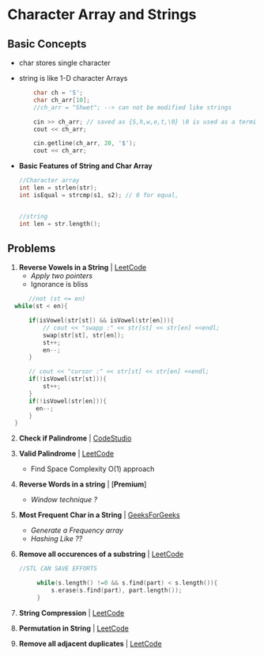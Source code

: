# Character Array and Strings

## Basic Concepts
- char stores single character
- string is like 1-D character Arrays 

    ```C++
        char ch = 'S';
        char ch_arr[10];
        //ch_arr = "Shwet"; --> can not be modified like strings

        cin >> ch_arr; // saved as {S,h,w,e,t,\0} \0 is used as a terminator
        cout << ch_arr;  

        cin.getline(ch_arr, 20, '$');
        cout << ch_arr;  
    ```
- **Basic Features of String and Char Array**
  
    ```C++
    //Character array
    int len = strlen(str);
    int isEqual = strcmp(s1, s2); // 0 for equal, 


    //string
    int len = str.length();

    ```
## Problems

1. **Reverse Vowels in a String** | [LeetCode](https://leetcode.com/problems/reverse-vowels-of-a-string/)
   - *Apply two pointers*
   - Ignorance is bliss
  
  ```C++
        //not (st <= en)
    while(st < en){

        if(isVowel(str[st]) && isVowel(str[en])){
            // cout << "swapp :" << str[st] << str[en] <<endl;
            swap(str[st], str[en]);
            st++;
            en--;
        } 

        // cout << "cursor :" << str[st] << str[en] <<endl;
        if(!isVowel(str[st])){
            st++;
        } 
        if(!isVowel(str[en])){
          en--;  
        } 
    }
  ```
2. **Check if Palindrome** |  [CodeStudio](https://www.codingninjas.com/studio/problems/check-if-the-string-is-a-palindrome_1062633)
3. **Valid Palindrome** | [LeetCode](https://leetcode.com/problems/valid-palindrome/)
   - Find Space Complexity O(1) approach
4. **Reverse Words in a string** | [**Premium**]
   - *Window technique ?*
5. **Most Frequent Char in a String** | [GeeksForGeeks](https://practice.geeksforgeeks.org/problems/maximum-occuring-character-1587115620/1)
    - *Generate a Frequency array*
    - *Hashing Like ??*

6. **Remove all occurences of a substring** | [LeetCode](https://leetcode.com/problems/remove-all-occurrences-of-a-substring/)
   
   ```C++
   //STL CAN SAVE EFFORTS

        while(s.length() !=0 && s.find(part) < s.length()){
            s.erase(s.find(part), part.length());
        }

   ```

7. **String Compression** | [LeetCode](https://leetcode.com/problems/string-compression/)
8. **Permutation in String** | [LeetCode](https://leetcode.com/problems/permutation-in-string/)
9.  **Remove all adjacent duplicates** | [LeetCode](https://leetcode.com/problems/remove-all-adjacent-duplicates-in-string/)









